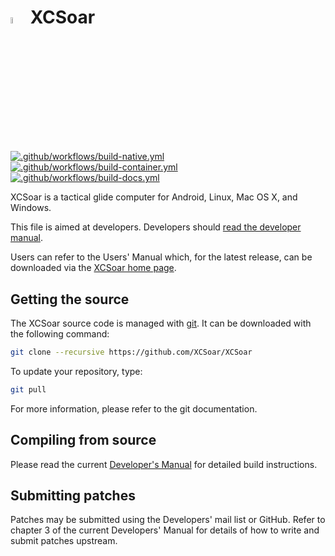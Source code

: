 # <img src="./Data/graphics/logo.svg" width="5%" alt="XCSoar Logo"> XCSoar

[![.github/workflows/build-native.yml](https://github.com/XCSoar/XCSoar/actions/workflows/build-native.yml/badge.svg)](https://github.com/XCSoar/XCSoar/actions/workflows/build-native.yml)
[![.github/workflows/build-container.yml](https://github.com/XCSoar/XCSoar/actions/workflows/build-container.yml/badge.svg)](https://github.com/XCSoar/XCSoar/actions/workflows/build-container.yml)
[![.github/workflows/build-docs.yml](https://github.com/XCSoar/XCSoar/actions/workflows/build-docs.yml/badge.svg)](https://github.com/XCSoar/XCSoar/actions/workflows/build-docs.yml)

XCSoar is a tactical glide computer for Android, Linux, Mac OS X,
and Windows.

This file is aimed at developers.  Developers should [read the
developer manual](https://xcsoar.readthedocs.io/en/latest/).

Users can refer to the Users' Manual which, for the latest release, can be
downloaded via the [XCSoar home page](https://xcsoar.org/discover/manual.html).

## Getting the source

The XCSoar source code is managed with [git](http://git-scm.com/). It can be
downloaded with the following command:

```bash
git clone --recursive https://github.com/XCSoar/XCSoar
```

To update your repository, type:

```bash
git pull
```

For more information, please refer to the git documentation.

## Compiling from source

Please read the current [Developer's
Manual](https://xcsoar.readthedocs.io/en/latest/build.html) for
detailed build instructions.

## Submitting patches

Patches may be submitted using the Developers' mail list or GitHub. Refer to
chapter 3 of the current Developers' Manual for details of how to write and
submit patches upstream.

